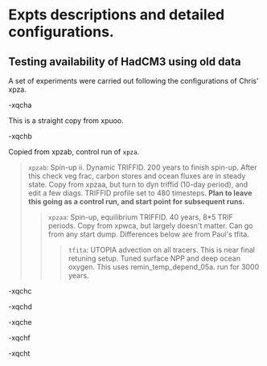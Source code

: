 # Expts descriptions and detailed configurations.

## Testing availability of HadCM3 using old data

A set of experiments were carried out following the configurations of Chris' xpza.  

-xqcha

This is a straight copy from xpuoo.  

-xqchb

Copied from xpzab, control run of `xpza`.  
> `xpzab`: Spin-up ii. Dynamic TRIFFID. 200 years to finish spin-up. After this check veg frac, carbon stores and ocean fluxes are in steady state. Copy from xpzaa, but turn to dyn triffid (10-day period), and edit a few diags. TRIFFID profile set to 480 timesteps. **Plan to leave this going as a control run, and start point for subsequent runs.**
>
>> `xpzaa`: Spin-up, equilibrium TRIFFID. 40 years, 8*5 TRIF periods. Copy from xpwca, but largely doesn't matter. Can go from any start dump. Differences below are from Paul's tfita.
>>
>>> `tfita`: UTOPIA advection on all tracers. This is near final retuning setup. Tuned surface NPP and deep ocean oxygen. This uses remin_temp_depend_05a. run for 3000 years.


-xqchc


-xqchd


-xqche


-xqchf


-xqcht



